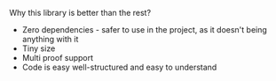 Why this library is better than the rest?

- Zero dependencies - safer to use in the project, as it doesn't being anything with it
- Tiny size
- Multi proof support
- Code is easy well-structured and easy to understand